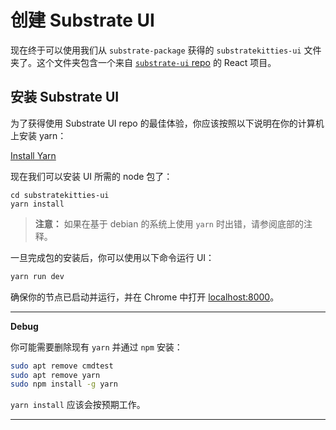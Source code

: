 # 创建 Substrate UI

现在终于可以使用我们从 `substrate-package` 获得的 `substratekitties-ui` 文件夹了。这个文件夹包含一个来自 [`substrate-ui` repo](https://github.com/paritytech/substrate-ui/tree/substrate-node-template) 的 React 项目。

## 安装 Substrate UI

为了获得使用 Substrate UI repo 的最佳体验，你应该按照以下说明在你的计算机上安装 yarn：

[Install Yarn](https://yarnpkg.com/lang/en/docs/install/)

现在我们可以安装 UI 所需的 node 包了：

```
cd substratekitties-ui
yarn install
```

> **注意：** 如果在基于 debian 的系统上使用 `yarn` 时出错，请参阅底部的注释。

一旦完成包的安装后，你可以使用以下命令运行 UI：

```bash
yarn run dev
```

确保你的节点已启动并运行，并在 Chrome 中打开 [localhost:8000](http://localhost:8000)。

----
**Debug**

你可能需要删除现有 `yarn` 并通过 `npm` 安装：

```bash
sudo apt remove cmdtest
sudo apt remove yarn
sudo npm install -g yarn
```

`yarn install` 应该会按预期工作。

---
